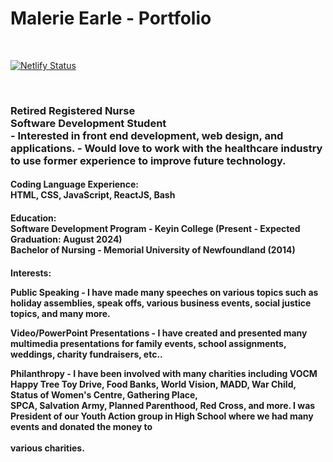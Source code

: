 <h1>Malerie Earle - Portfolio</h1>
<br />

[![Netlify Status](https://api.netlify.com/api/v1/badges/41d0dea5-185b-4ee9-8187-aa803d84e8ff/deploy-status)](https://app.netlify.com/sites/malerie-portfolio/deploys)

<br />
<h3>
Retired Registered Nurse <br />
Software Development Student<br />
  - Interested in front end development, web design, and applications.
  - Would love to work with the healthcare industry to use former experience to improve future technology.
</h3>
<h4>
  Coding Language Experience: <br />
  HTML, CSS, JavaScript, ReactJS, Bash
</h4>
<h4>
  Education: <br />
  Software Development Program - Keyin College (Present - Expected Graduation: August 2024) <br />
  Bachelor of Nursing - Memorial University of Newfoundland (2014)
</h4>
<h4>
  Interests: <br />
  
  Public Speaking - I have made many speeches on various topics such as holiday assemblies, speak offs, various business events, social justice topics, and many more. <br />
  
  Video/PowerPoint Presentations - I have created and presented many multimedia presentations for family events, school assignments, weddings, charity fundraisers, etc.. <br />
  
  Philanthropy - I have been involved with many charities including VOCM Happy Tree Toy Drive, Food Banks, World Vision, MADD, War Child, Status of Women's Centre, Gathering Place, <br />
      SPCA, Salvation Army, Planned Parenthood, Red Cross, and more. I was President of our Youth Action group in High School where we had many events and donated the money to <br />  
      various charities. <br />
</h4>
